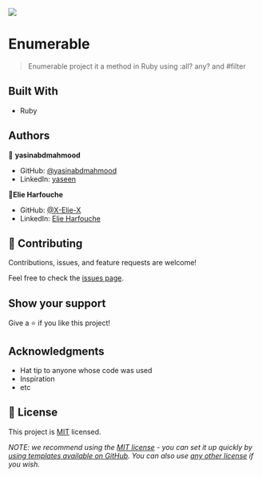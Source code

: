 ![](https://img.shields.io/badge/Microverse-blueviolet)

# Enumerable

>  Enumerable  project it a method in Ruby using :all? any? and #filter

## Built With

- Ruby



## Authors

👤 **yasinabdmahmood**

- GitHub: [@yasinabdmahmood](https://github.com/yasinabdmahmood)
- LinkedIn: [yaseen](https://www.linkedin.com/in/yaseen-abdalwahid/)

👤**Elie Harfouche**

- GitHub: [@X-Elie-X](https://github.com/X-Elie-X)
- LinkedIn: [Elie Harfouche](https://www.linkedin.com/in/elie-m-harfouche/)

## 🤝 Contributing

Contributions, issues, and feature requests are welcome!

Feel free to check the [issues page](https://github.com/edi-sipka/Enumerable_Ruby/issues).

## Show your support

Give a ⭐️ if you like this project!

## Acknowledgments

- Hat tip to anyone whose code was used
- Inspiration
- etc

## 📝 License

This project is [MIT](./LICENSE) licensed.

_NOTE: we recommend using the [MIT license](https://choosealicense.com/licenses/mit/) - you can set it up quickly by [using templates available on GitHub](https://docs.github.com/en/communities/setting-up-your-project-for-healthy-contributions/adding-a-license-to-a-repository). You can also use [any other license](https://choosealicense.com/licenses/) if you wish._
